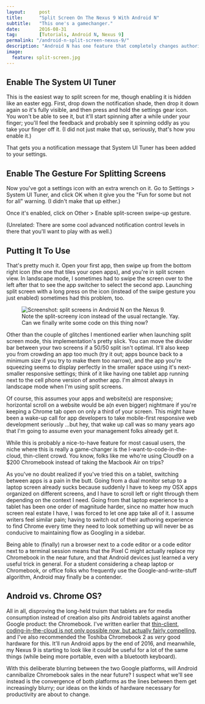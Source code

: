 ```yaml
---
layout:     post
title:      "Split Screen On The Nexus 9 With Android N"
subtitle:   "This one's a gamechanger."
date:       2016-08-31
tag: 		[Tutorials, Android N, Nexus 9]
permalink: "/android-n-split-screen-nexus-9/"
description: "Android N has one feature that completely changes authoring (code or text) on Android devices lucky enough to have gotten the update: split screen multi-tasking. A quick walkthrough on how to enable Android N's split screen feature on the Nexus 9, and a few of the ways I've been using this since the official Android N release landed last week."
image:
  feature: split-screen.jpg
---
```


## Enable The System UI Tuner

This is the easiest way to split screen for me, though enabling it is hidden like an easter egg. First, drop down the notification shade, then drop it down again so it's fully visible, and then press and hold the settings gear icon. You won't be able to see it, but it'll start spinning after a while under your finger; you'll feel the feedback and probably see it spinning oddly as you take your finger off it. (I did not just make that up, seriously, that's how you enable it.)

That gets you a notification message that System UI Tuner has been added to your settings.

## Enable The Gesture For Splitting Screens

Now you've got a settings icon with an extra wrench on it. Go to Settings > System UI Tuner, and click OK when it give you the "Fun for some but not for all" warning. (I didn't make that up either.)

Once it's enabled, click on Other > Enable split-screen swipe-up gesture. 

(Unrelated: There are some cool advanced notification control levels in there that you'll want to play with as well.)

## Putting It To Use

That's pretty much it. Open your first app, then swipe up from the bottom right icon (the one that tiles your open apps), and you're in split screen view. In landscape mode, I sometimes had to swipe the screen over to the left after that to see the app switcher to select the second app. Launching split screen with a long press on the icon (instead of the swipe gesture you just enabled) sometimes had this problem, too. 

<figure>
  <img src="/images/screenshot-split-screen-androidn-nexus9.jpg" alt="Screenshot: split screens in Android N on the Nexus 9.">
  <figcaption>Note the split-screeny icon instead of the usual rectangle. Yay. Can we finally write some code on this thing now?</figcaption>
</figure>

Other than the couple of glitches I mentioned earlier when launching split screen mode, this implementation's pretty slick. You can move the divider bar between your two screens if a 50/50 split isn't optimal. It'll also keep you from crowding an app too much (try it out; apps bounce back to a minimum size if you try to make them too narrow), and the app you're squeezing seems to display perfectly in the smaller space using it's next-smaller responsive settings; think of it like having one tablet app running next to the cell phone version of another app. I'm almost always in landscape mode when I'm using split screens.

Of course, this assumes your apps and website(s) are responsive; horizontal scroll on a website would be a(n even bigger) nightmare if you're keeping a Chrome tab open on only a third of your screen. This might have been a wake-up call for app developers to take mobile-first responsive web development seriously ...but hey, that wake up call was so many years ago that I'm going to assume even your management folks already get it.

While this is probably a nice-to-have feature for most casual users, the niche where this is really a game-changer is the I-want-to-code-in-the-cloud, thin-client crowd. You know, folks like me who're using Cloud9 on a $200 Chromebook instead of taking the Macbook Air on trips? 

As you've no doubt realized if you've tried this on a tablet, switching between apps is a pain in the butt. Going from a dual monitor setup to a laptop screen already sucks because suddenly I have to keep my OSX apps organized on different screens, and I have to scroll left or right through them depending on the context I need. Going from that laptop experience to a tablet has been one order of magnitude harder, since no matter how much screen real estate I have, I was forced to let one app take all of it. I assume writers feel similar pain; having to switch out of their authoring experience to find Chrome every time they need to look something up will never be as conducive to maintaining flow as Googling in a sidebar. 

Being able to (finally) run a browser next to a code editor or a code editor next to a terminal session means that the Pixel C might actually replace my Chromebook in the near future, and that Android devices just learned a very useful trick in general. For a student considering a cheap laptop or Chromebook, or office folks who frequently use the Google-and-write-stuff algorithm, Android may finally be a contender. 

## Android vs. Chrome OS?

All in all, disproving the long-held truism that tablets are for media consumption instead of creation also pits Android tablets against another Google product: the Chromebook. I've written earlier that <a href="/chromebook-for-developers/">thin-client, coding-in-the-cloud is not only possible now, but actually fairly compelling</a>, and I've also recommended the Toshiba Chromebook 2 as <em>very</em> good hardware for this. It'll run Android apps by the end of 2016, and meanwhile, my Nexus 9 is starting to look like it could be useful for a lot of the same things (while being more portable, even with a bluetooth keyboard). 

With this deliberate blurring between the two Google platforms, will Android cannibalize Chromebook sales in the near future? I suspect what we'll see instead is the convergence of both platforms as the lines between them get increasingly blurry; our ideas on the kinds of hardware necessary for productivity are about to change. 